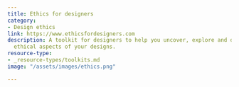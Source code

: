 ```yaml
---
title: Ethics for designers
category:
- Design ethics
link: https://www.ethicsfordesigners.com
description: A toolkit for designers to help you uncover, explore and discuss the
  ethical aspects of your designs.
resource-type:
- _resource-types/toolkits.md
image: "/assets/images/ethics.png"

---
```

